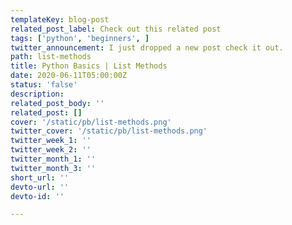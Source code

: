 ```yaml
---
templateKey: blog-post
related_post_label: Check out this related post
tags: ['python', 'beginners', ]
twitter_announcement: I just dropped a new post check it out.
path: list-methods
title: Python Basics | List Methods
date: 2020-06-11T05:00:00Z
status: 'false'
description:
related_post_body: ''
related_post: []
cover: '/static/pb/list-methods.png'
twitter_cover: '/static/pb/list-methods.png'
twitter_week_1: ''
twitter_week_2: ''
twitter_month_1: ''
twitter_month_3: ''
short_url: ''
devto-url: ''
devto-id: ''

---
```


<!--
<p style='text-align: center'>
<a href='https://waylonwalker.com/blog/list-methods'>
  <img
    style='width:500px; max-width:80%; margin: auto;'
    src="https://waylonwalker.com/list-methods.png"
    alt="Read more from the Python Basics | List Methods article"
  />
  </a>
</p>

-->
